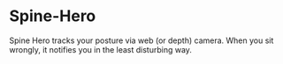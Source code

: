 # Spine-Hero
Spine Hero tracks your posture via web (or depth) camera. When you sit wrongly, it notifies you in the least disturbing way.
